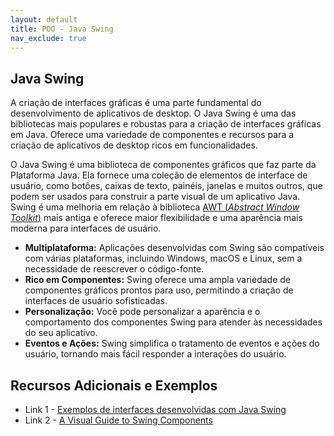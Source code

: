 ```yaml
---
layout: default
title: POO - Java Swing
nav_exclude: true
---
```


## Java Swing

A criação de interfaces gráficas é uma parte fundamental do desenvolvimento de aplicativos de desktop. O Java Swing é uma das bibliotecas mais populares e robustas para a criação de interfaces gráficas em Java. Oferece uma variedade de componentes e recursos para a criação de aplicativos de desktop ricos em funcionalidades.

O Java Swing é uma biblioteca de componentes gráficos que faz parte da Plataforma Java. Ela fornece uma coleção de elementos de interface de usuário, como botões, caixas de texto, painéis, janelas e muitos outros, que podem ser usados para construir a parte visual de um aplicativo Java. Swing é uma melhoria em relação à biblioteca [AWT (_Abstract Window Toolkit_)](https://download.java.net/java/early_access/loom/docs/api/java.desktop/java/awt/package-summary.html) mais antiga e oferece maior flexibilidade e uma aparência mais moderna para interfaces de usuário.

- **Multiplataforma:** Aplicações desenvolvidas com Swing são compatíveis com várias plataformas, incluindo Windows, macOS e Linux, sem a necessidade de reescrever o código-fonte.
- **Rico em Componentes:** Swing oferece uma ampla variedade de componentes gráficos prontos para uso, permitindo a criação de interfaces de usuário sofisticadas.
- **Personalização:** Você pode personalizar a aparência e o comportamento dos componentes Swing para atender às necessidades do seu aplicativo.
- **Eventos e Ações:** Swing simplifica o tratamento de eventos e ações do usuário, tornando mais fácil responder a interações do usuário.

## Recursos Adicionais e Exemplos

- Link 1 - [Exemplos de interfaces desenvolvidas com Java Swing](https://github.com/antoniojnr/gui-swing/tree/main/src/main/java/br/edu/ifpb/poo)
- Link 2 - [A Visual Guide to Swing Components](https://web.mit.edu/6.005/www/sp14/psets/ps4/java-6-tutorial/components.html)
